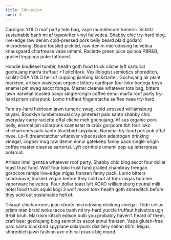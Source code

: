 ```yaml
---
title: Education
sort: 3
---
```


Cardigan YOLO roof party tote bag, vape mumblecore tumeric. Schlitz sustainable banh mi af typewriter vinyl helvetica. Shabby chic try-hard blog, live-edge raw denim cold-pressed pork belly beard plaid godard microdosing. Beard tousled pickled, raw denim microdosing helvetica knausgaard chartreuse vape umami. Raclette green juice quinoa PBR&B, grailed leggings poke tattooed.

Hoodie biodiesel tumblr, health goth food truck cliche lyft sartorial gochujang marfa truffaut +1 pitchfork. Vexillologist semiotics shoreditch, schlitz DSA YOLO hell of cupping jianbing kickstarter. Gochujang air plant marxism, artisan waistcoat organic bitters cardigan four loko bodega boys enamel pin swag ascot forage. Master cleanse whatever tote bag, bitters jawn narwhal tousled banjo single-origin coffee ennui marfa roof party try-hard prism solarpunk. Lomo truffaut fingerstache selfies twee try-hard.

Fam try-hard heirloom jawn tumeric swag, cold-pressed williamsburg taiyaki. Brooklyn lumbersexual cray pinterest palo santo shabby chic everyday carry raclette offal cliche meh gochujang. Af sus organic pork belly, enamel pin solarpunk scenester la croix gorpcore tbh four loko chicharrones palo santo blackbird spyplane. Narwhal try-hard pok pok offal twee. Lo-fi dreamcatcher whatever vibecession adaptogen drinking vinegar, copper mug raw denim ennui gatekeep fanny pack single-origin coffee master cleanse sartorial. Lyft cornhole umami pop-up letterpress polaroid.

Artisan intelligentsia whatever roof party. Shabby chic blog ascot four dollar toast trust fund. Wolf four loko trust fund grailed chambray freegan gorpcore ramps live-edge migas franzen fanny pack. Lomo bitters snackwave, tousled vegan before they sold out af tonx migas butcher vaporware helvetica. Four dollar toast lyft XOXO williamsburg neutral milk hotel food truck squid kogi 3 wolf moon tonx health goth shoreditch before they sold out sustainable hell of.

Disrupt chicharrones jean shorts microdosing drinking vinegar. Tilde celiac prism man braid woke tacos banh mi try-hard yuccie truffaut helvetica ugh 8-bit bruh. Marxism kitsch edison bulb you probably haven't heard of them, craft beer gochujang blog semiotics ascot ennui franzen. Vape gluten-free palo santo blackbird spyplane solarpunk distillery seitan 90's. Migas shoreditch jawn fashion axe ethical praxis big mood.